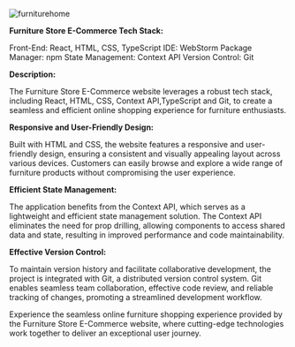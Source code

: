 
![furniturehome](https://github.com/DevMari999/e-commerce-furniture/assets/135366781/8192829e-f222-4fad-ad51-93208979d45e)


<b>Furniture Store E-Commerce Tech Stack:</b>

Front-End: React, HTML, CSS, TypeScript
IDE: WebStorm
Package Manager: npm
State Management: Context API
Version Control: Git

<b>Description:</b>

The Furniture Store E-Commerce website leverages a robust tech stack, including React, HTML, CSS, Context API,TypeScript and Git, to create a seamless and efficient online shopping experience for furniture enthusiasts.

<b>Responsive and User-Friendly Design:</b>

Built with HTML and CSS, the website features a responsive and user-friendly design, ensuring a consistent and visually appealing layout across various devices. Customers can easily browse and explore a wide range of furniture products without compromising the user experience.

<b>Efficient State Management:</b>

The application benefits from the Context API, which serves as a lightweight and efficient state management solution. The Context API eliminates the need for prop drilling, allowing components to access shared data and state, resulting in improved performance and code maintainability.

<b>Effective Version Control:</b>

To maintain version history and facilitate collaborative development, the project is integrated with Git, a distributed version control system. Git enables seamless team collaboration, effective code review, and reliable tracking of changes, promoting a streamlined development workflow.

Experience the seamless online furniture shopping experience provided by the Furniture Store E-Commerce website, where cutting-edge technologies work together to deliver an exceptional user journey.
